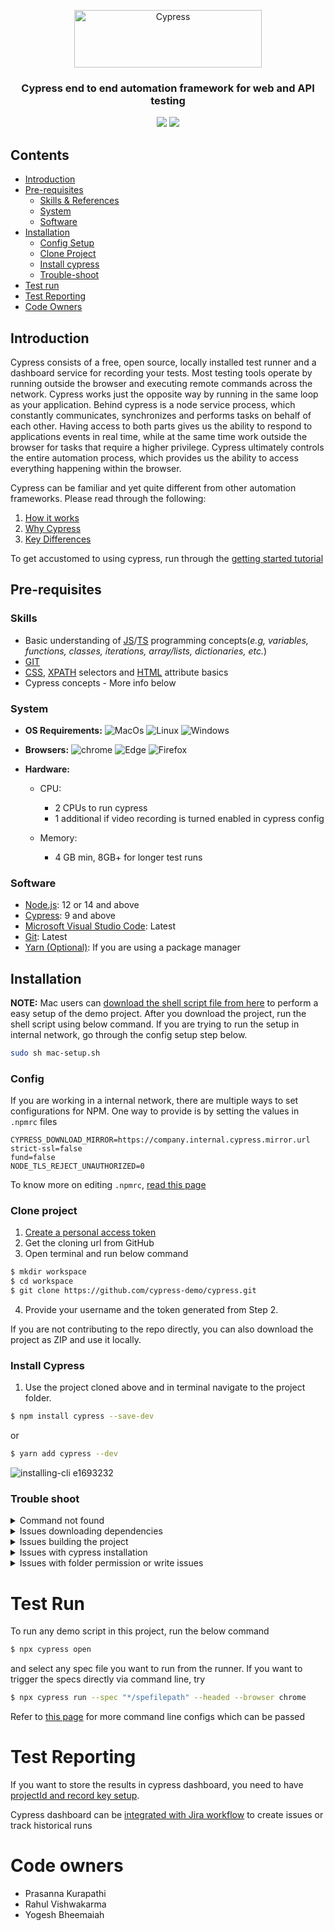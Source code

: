 <p align="center">
      <img alt="Cypress" src="https://www.kindpng.com/picc/m/16-164468_cypress-io-logo-hd-png-download.png" width="300" 
     height="92">
</p>

<h3 align="center">
  Cypress end to end automation framework for web and API testing
</h3>

<p align="center">
    <img src="https://img.shields.io/badge/version-1.0.0-blue"/>
    <img src="https://img.shields.io/badge/size-XMB-blue"/>
</p>

## Contents

- [Introduction](#introduction)
- [Pre-requisites](#pre-requisites)
  - [Skills & References](#skills)
  - [System](#system)
  - [Software](#software)
- [Installation](#installation)
  - [Config Setup](#config)
  - [Clone Project](#clone-project)
  - [Install cypress](#install-cypress)
  - [Trouble-shoot](#trouble-shoot)
- [Test run](#test-run)
- [Test Reporting](#test-reporting)
- [Code Owners](#code-owners)

## Introduction

Cypress consists of a free, open source, locally installed test runner and a dashboard service for recording your tests. Most testing tools operate by running outside the browser and executing remote commands across the network. Cypress works just the opposite way by running in the same loop as your application.
Behind cypress is a node service process, which constantly communicates, synchronizes and performs tasks on behalf of each other. Having access to both parts gives us the ability to respond to applications events in real time, while at the same time work outside the browser for tasks that require a higher privilege. Cypress ultimately controls the entire automation process, which provides us the ability to access everything happening within the browser.

Cypress can be familiar and yet quite different from other automation frameworks. Please read through the following:

1. [How it works](https://www.cypress.io/how-it-works/)
2. [Why Cypress](https://docs.cypress.io/guides/overview/why-cypress)
3. [Key Differences](https://docs.cypress.io/guides/overview/key-differences)

To get accustomed to using cypress, run through the [getting started tutorial](https://docs.cypress.io/guides/end-to-end-testing/writing-your-first-end-to-end-test)

## Pre-requisites

### Skills

- Basic understanding of [JS](https://www.w3schools.com/js/default.asp)/[TS](https://www.typescriptlang.org/docs/handbook/typescript-in-5-minutes.html) programming concepts(_e.g, variables, functions, classes, iterations, array/lists, dictionaries, etc._)
- [GIT](https://git-scm.com/docs)
- [CSS](https://www.w3schools.com/cssref/css_selectors.asp), [XPATH](https://devhints.io/xpath) selectors and [HTML](https://developer.mozilla.org/en-US/docs/Web/HTML/Attributes) attribute basics
- Cypress concepts - More info below

### System

- **OS Requirements:** ![MacOs](https://img.shields.io/badge/macOs-10.9+-blue) ![Linux](https://img.shields.io/badge/Linux-12.4+-blue) ![Windows](https://img.shields.io/badge/64%20Bit%20Windows-7+-blue)
- **Browsers:** ![chrome](https://img.shields.io/badge/chrome-64+-blue) ![Edge](https://img.shields.io/badge/edge-79+-blue) ![Firefox](https://img.shields.io/badge/firefox-86+-blue)
- **Hardware:**

  - CPU:

    - 2 CPUs to run cypress
    - 1 additional if video recording is turned enabled in cypress config

  - Memory:

    - 4 GB min, 8GB+ for longer test runs

### Software

- [Node.js](https://nodejs.org/en/download/): 12 or 14 and above
- [Cypress](#installation): 9 and above
- [Microsoft Visual Studio Code](https://code.visualstudio.com/): Latest
- [Git](https://git-scm.com/download): Latest
- [Yarn (Optional)](https://classic.yarnpkg.com/en/docs/install): If you are using a package manager

## Installation

**NOTE:** Mac users can [download the shell script file from here](https://github.com/cypress-demo/cypress/blob/main/assets/mac-setup.sh) to perform a easy setup of the demo project. After you download the project, run the shell script using below command. If you are trying to run the setup in internal network, go through the config setup step below.

```bash
sudo sh mac-setup.sh
```

### Config

If you are working in a internal network, there are multiple ways to set configurations for NPM. One way to provide is by setting the values in `.npmrc` files

```@company:registry=https://company.internal.repo.url
CYPRESS_DOWNLOAD_MIRROR=https://company.internal.cypress.mirror.url
strict-ssl=false
fund=false
NODE_TLS_REJECT_UNAUTHORIZED=0
```

To know more on editing `.npmrc`, [read this page](https://docs.npmjs.com/cli/v8/configuring-npm/npmrc)

### Clone project

1. [Create a personal access token](https://docs.github.com/en/authentication/keeping-your-account-and-data-secure/creating-a-personal-access-token)
2. Get the cloning url from GitHub
3. Open terminal and run below command

```bash
$ mkdir workspace
$ cd workspace
$ git clone https://github.com/cypress-demo/cypress.git
```

4. Provide your username and the token generated from Step 2.

If you are not contributing to the repo directly, you can also download the project as ZIP and use it locally.

### Install Cypress

1. Use the project cloned above and in terminal navigate to the project folder.

```bash
$ npm install cypress --save-dev
```

or

```bash
$ yarn add cypress --dev
```

![installing-cli e1693232](https://user-images.githubusercontent.com/1271364/31740846-7bf607f0-b420-11e7-855f-41c996040d31.gif)

### Trouble shoot

<details><summary>Command not found</summary>
<p>
Make sure the correct version of node, npm, yarn, cypress is installed

```bash
$ node --version
$ npm --version
$ yarn --version
$ cypress --version
```

</p>
</details>

<details><summary>Issues downloading dependencies</summary>
<p>

- Check for _.npmrc_ configurations. Delete any multiple location overrides
- Delete _node_modules_ / _package-lock.json_ folder and retry installation

</p>
</details>

<details><summary>Issues building the project</summary>
<p>

```bash
$ npm cache clean -f
$ npm i
```

</p>
</details>

<details><summary>Issues with cypress installation</summary>
<p>

```bash
$ npx cypress verify
```

</p>
</details>

<details><summary>Issues with folder permission or write issues</summary>
<p>

- windows: try running command prompt in elevated permission
- linux/mac os: use chmod command in terminal to set 777 user permission for folder/file having permission issue.

</p>
</details>

# Test Run

To run any demo script in this project, run the below command

```bash
$ npx cypress open
```

and select any spec file you want to run from the runner. If you want to trigger the specs directly via command line, try

```bash
$ npx cypress run --spec "*/spefilepath" --headed --browser chrome
```

Refer to [this page](https://docs.cypress.io/guides/guides/command-line#cypress-run) for more command line configs which can be passed

# Test Reporting

If you want to store the results in cypress dashboard, you need to have [projectId and record key setup](https://docs.cypress.io/guides/dashboard/projects#Set-up-a-project-to-record).

Cypress dashboard can be [integrated with Jira workflow](https://docs.cypress.io/guides/dashboard/jira-integration) to create issues or track historical runs

# Code owners

- Prasanna Kurapathi
- Rahul Vishwakarma
- Yogesh Bheemaiah
